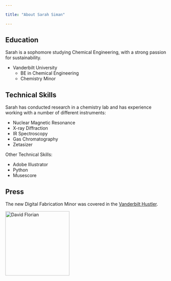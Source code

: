 ```yaml
---

title: "About Sarah Siman"

---
```


## Education

Sarah is a sophomore studying Chemical Engineering, with a strong passion for sustainability. 

* Vanderbilt University
    * BE in Chemical Engineering
    * Chemistry Minor

## Technical Skills

Sarah has conducted research in a chemistry lab and has experience working with a number of different instruments:

* Nuclear Magnetic Resonance 
* X-ray Diffraction
* IR Spectroscopy
* Gas Chromatography
* Zetasizer

Other Technical Skills:

* Adobe Illustrator
* Python
* Musescore

## Press 

The new Digital Fabrication Minor was covered in the [Vanderbilt Hustler](https://vanderbilthustler.com/2022/11/09/digital-fabrication-minor-introduced-for-2022-23-academic-year/).

<img src="/assets/img/David_Headshot_web2.jpg" alt="David Florian" style="width:200px;"/>
